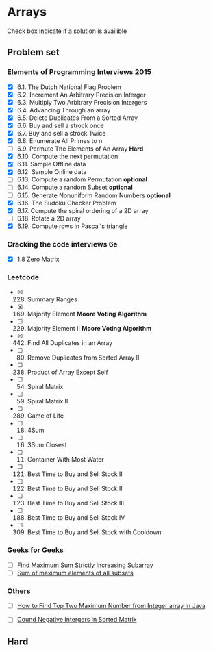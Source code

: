 # Arrays 
Check box indicate if a solution is availible
## Problem set
### Elements of Programming Interviews 2015
- [x] 6.1. The Dutch National Flag Problem
- [x] 6.2. Increment An Arbitrary Precision Interger
- [x] 6.3. Multiply Two Arbitrary Precision Intergers
- [x] 6.4. Advancing Through an array
- [x] 6.5. Delete Duplicates From a Sorted Array
- [x] 6.6. Buy and sell a strock once
- [x] 6.7. Buy and sell a strock Twice
- [x] 6.8. Enumerate All Primes to n  
- [ ] 6.9. Permute The Elements of An Array **Hard**
- [x] 6.10. Compute the next permutation 
- [x] 6.11. Sample Offline data
- [x] 6.12. Sample Online data
- [ ] 6.13. Compute a random Permutation **optional**
- [ ] 6.14. Compute a random Subset **optional**
- [ ] 6.15. Generate Nonuniform Random Numbers **optional**
- [x] 6.16. The Sudoku Checker Problem
- [x] 6.17. Compute the spiral ordering of a 2D array
- [ ] 6.18. Rotate a 2D array
- [x] 6.19. Compute rows in Pascal's triangle

### Cracking the code interviews 6e
- [x] 1.8 Zero Matrix

### Leetcode
- [x] 228. Summary Ranges 
- [x] 169. Majority Element **Moore Voting Algorithm**
- [ ] 229. Majority Element II **Moore Voting Algorithm**
- [x] 442. Find All Duplicates in an Array 
- [ ] 80. Remove Duplicates from Sorted Array II 
- [ ] 238. Product of Array Except Self 
- [ ] 54. Spiral Matrix 
- [ ] 59. Spiral Matrix II 
- [ ] 289. Game of Life 
- [ ] 18. 4Sum 
- [ ] 16. 3Sum Closest 
- [ ] 11. Container With Most Water 
- [ ] 121. Best Time to Buy and Sell Stock II
- [ ] 122. Best Time to Buy and Sell Stock II
- [ ] 123. Best Time to Buy and Sell Stock III
- [ ] 188. Best Time to Buy and Sell Stock IV
- [ ] 309. Best Time to Buy and Sell Stock with Cooldown

### Geeks for Geeks
- [ ] [Find Maximum Sum Strictly Increasing Subarray](http://www.geeksforgeeks.org/find-maximum-sum-strictly-increasing-subarray/)
- [ ] [Sum of maximum elements of all subsets](http://www.geeksforgeeks.org/sum-maximum-elements-subsets/)

### Others
- [ ] [How to Find Top Two Maximum Number from Integer array in Java](http://www.java67.com/2014/03/how-to-find-top-two-maximum-number-from-integer-array-java.html)
- [ ] [Cound Negative Intergers in Sorted Matrix](https://www.youtube.com/watch?v=5dJSZLmDsxk)


## Hard

